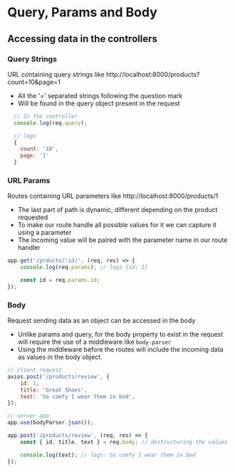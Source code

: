 # Query, Params and Body

## Accessing data in the controllers

### Query Strings

URL containing query strings like http://localhost:8000/products?count=10&page=1

- All the '=' separated strings following the question mark
- Will be found in the query object present in the request

```javascript
  // In the controller
  console.log(req.query);

  // logs
  {
    count: '10',
    page: '1'
  }
```

### URL Params

Routes containing URL parameters like http://localhost:8000/products/1

- The last part of path is dynamic, different depending on the product requested
- To make our route handle all possible values for it we can capture it using a parameter
- The incoming value will be paired with the parameter name in our route handler

```javascript
app.get('/prducts/:id/', (req, res) => {
	console.log(req.params); // logs {id: 1}

	const id = req.params.id;
});
```

### Body

Request sending data as an object can be accessed in the body

- Unlike params and query, for the body property to exist in the request will require the use of a middleware like `body-parser`
- Using the middleware before the routes will include the incoming data as values in the body object.

```javascript
// client request
axios.post('/products/review', {
	id: 1,
	title: 'Great Shoes',
	text: 'So comfy I wear them in bed',
});

// server app
app.use(bodyParser.json());

app.post('/products/review', (req, res) => {
	const { id, title, text } = req.body; // destructuring the values

	console.log(text); // logs: So comfy I wear them in bed
});
```
